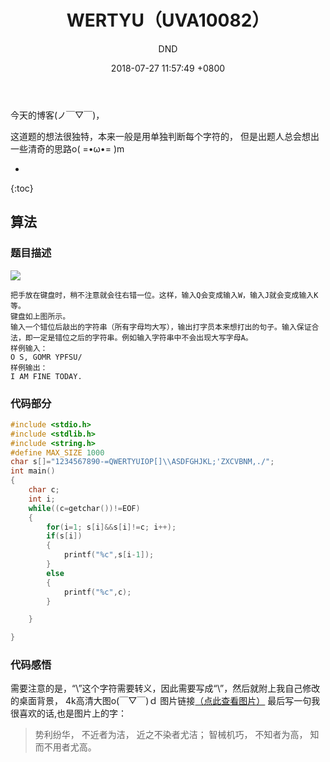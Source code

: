﻿---
layout: post
title:  "WERTYU（UVA10082）"
date:   2018-07-27 11:57:49 +0800
categories: C-program-language
tags: C-program-language
img: http://or4d8nhvk.bkt.clouddn.com/18-7-27/45807042.jpg
author: DND
---

今天的博客(ノ￣▽￣)，

这道题的想法很独特，本来一般是用单独判断每个字符的，
但是出题人总会想出一些清奇的思路o( =•ω•= )m

* 
{:toc}

## 算法

### 题目描述
![](http://or4d8nhvk.bkt.clouddn.com/18-7-27/45807042.jpg)
```
把手放在键盘时，稍不注意就会往右错一位。这样，输入Q会变成输入W，输入J就会变成输入K等。
键盘如上图所示。
输入一个错位后敲出的字符串（所有字母均大写），输出打字员本来想打出的句子。输入保证合法，即一定是错位之后的字符串。例如输入字符串中不会出现大写字母A。
样例输入：
O S, GOMR YPFSU/
样例输出：
I AM FINE TODAY.
```

### 代码部分

```c++
#include <stdio.h>
#include <stdlib.h>
#include <string.h>
#define MAX_SIZE 1000
char s[]="1234567890-=QWERTYUIOP[]\\ASDFGHJKL;'ZXCVBNM,./";
int main()
{
    char c;
    int i;
    while((c=getchar())!=EOF)
    {
        for(i=1; s[i]&&s[i]!=c; i++);
        if(s[i])
        {
            printf("%c",s[i-1]);
        }
        else
        {
            printf("%c",c);
        }

    }

}

```
### 代码感悟
需要注意的是，“\”这个字符需要转义，因此需要写成“\\”，然后就附上我自己修改的桌面背景，
4k高清大图o(￣▽￣)ｄ 
图片链接[（点此查看图片）](http://or4d8nhvk.bkt.clouddn.com/18-7-27/63286208.jpg) 
最后写一句我很喜欢的话,也是图片上的字：
> 势利纷华，
不近者为洁，
近之不染者尤洁；
智械机巧，
不知者为高，
知而不用者尤高。